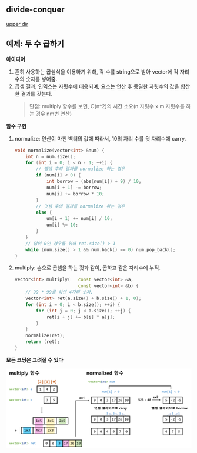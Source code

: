 ## divide-conquer
[upper dir](../)

## 예제: 두 수 곱하기

**아이디어**  

1. 흔히 사용하는 곱셈식을 이용하기 위해, 각 수를 string으로 받아 vector<int>에 각 자리수의 숫자를 넣어줌.
2. 곱셈 결과, 인덱스는 자릿수에 대응되며, 요소는 연산 후 동일한 자릿수의 값을 합산한 결과를 갖는다.
	> 단점: multiply 함수를 보면, O(n^2)의 시간 소요(n 자릿수 x m 자릿수를 하는 경우 nm번 연산)

**함수 구현**

1. normalize: 연산이 마친 벡터의 값에 따라서, 10의 자리 수를 윗 자리수에 carry.
	```cpp
	void normalize(vector<int> &num) {
	    int n = num.size();
	    for (int i = 0; i < n - 1; ++i) {
			// 뺄셈 후의 결과를 normalize 하는 경우
	        if (num[i] < 0) {
	            int borrow = (abs(num[i]) + 9) / 10;
	            num[i + 1] -= borrow;
	            num[i] += borrow * 10;
	        }
			// 덧셈 후의 결과를 normalize 하는 경우
	        else {
	            um[i + 1] += num[i] / 10;
	            um[i] %= 10;
	        }
	    }
	    // 답이 0인 경우를 위해 ret.size() > 1
	    while (num.size() > 1 && num.back() == 0) num.pop_back();
	}
	```
3. multiply: 손으로 곱셈을 하는 것과 같이, 곱하고 같은 자리수에 누적.
	```cpp
	vector<int> multiply(	const vector<int> &a, 
							const vector<int> &b) {
		// 99 * 99를 하면 4자리 숫자.
		vector<int> ret(a.size() + b.size() + 1, 0);
		for (int i = 0; i < b.size(); ++i) {
			for (int j = 0; j < a.size(); ++j) {
				ret[i + j] += b[i] * a[j];
			}
		}
		normalize(ret);
		return (ret);
	}
	```

**모든 코딩은 그려질 수 있다**  
<p align="center">
    <img src="./Algorithm.png" alt="Algorithm">
</p>

